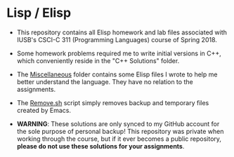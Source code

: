 # Lisp / Elisp

- This repository contains all Elisp homework and lab files associated with IUSB's CSCI-C 311 (Programming Languages) course of Spring 2018.  

- Some homework problems required me to write initial versions in C++, which conveniently reside in the "C++ Solutions" folder.

- The [Miscellaneous](https://github.com/JosephTLyons/Lisp-Elisp/tree/master/Miscellaneous) folder contains some Elisp files I wrote to help me better understand the language.  They have no relation to the assignments.

- The [Remove.sh](https://github.com/JosephTLyons/Lisp-Elisp/blob/master/Remove.sh) script simply removes backup and temporary files created by Emacs.

- **WARNING**: These solutions are only synced to my GitHub account for the sole purpose of personal backup!  This repository was private when working through the course, but if it ever becomes a public repository, **please do not use these solutions for your assignments**.
